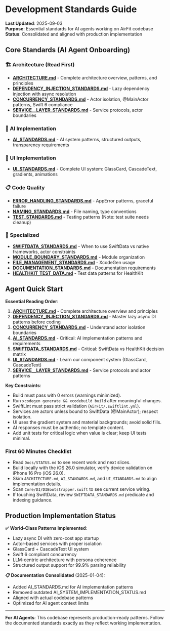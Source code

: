 # Development Standards Guide

**Last Updated**: 2025-09-03  
**Purpose**: Essential standards for AI agents working on AirFit codebase  
**Status**: Consolidated and aligned with production implementation

## Core Standards (AI Agent Onboarding)

### 🏗️ Architecture (Read First)
- **[ARCHITECTURE.md](./ARCHITECTURE.md)** - Complete architecture overview, patterns, and principles
- **[DEPENDENCY_INJECTION_STANDARDS.md](./DEPENDENCY_INJECTION_STANDARDS.md)** - Lazy dependency injection with async resolution
- **[CONCURRENCY_STANDARDS.md](./CONCURRENCY_STANDARDS.md)** - Actor isolation, @MainActor patterns, Swift 6 compliance
- **[SERVICE__LAYER_STANDARDS.md](./SERVICE__LAYER_STANDARDS.md)** - Service protocols, actor boundaries

### 🤖 AI Implementation
- **[AI_STANDARDS.md](./AI_STANDARDS.md)** - AI system patterns, structured outputs, transparency requirements

### 🎨 UI Implementation
- **[UI_STANDARDS.md](./UI_STANDARDS.md)** - Complete UI system: GlassCard, CascadeText, gradients, animations

### 📋 Code Quality
- **[ERROR_HANDLING_STANDARDS.md](./ERROR_HANDLING_STANDARDS.md)** - AppError patterns, graceful failure
- **[NAMING_STANDARDS.md](./NAMING_STANDARDS.md)** - File naming, type conventions
- **[TEST_STANDARDS.md](./TEST_STANDARDS.md)** - Testing patterns (Note: test suite needs cleanup)

### 🎯 Specialized
- **[SWIFTDATA_STANDARDS.md](./SWIFTDATA_STANDARDS.md)** - When to use SwiftData vs native frameworks, actor constraints
- **[MODULE_BOUNDARY_STANDARDS.md](./MODULE_BOUNDARY_STANDARDS.md)** - Module organization
- **[FILE_MANAGEMENT_STANDARDS.md](./FILE_MANAGEMENT_STANDARDS.md)** - XcodeGen usage
- **[DOCUMENTATION_STANDARDS.md](./DOCUMENTATION_STANDARDS.md)** - Documentation requirements
- **[HEALTHKIT_TEST_DATA.md](./HEALTHKIT_TEST_DATA.md)** - Test data patterns for HealthKit

## Agent Quick Start

**Essential Reading Order**:

1. **[ARCHITECTURE.md](./ARCHITECTURE.md)** - Complete architecture overview and principles
2. **[DEPENDENCY_INJECTION_STANDARDS.md](./DEPENDENCY_INJECTION_STANDARDS.md)** - Master lazy async DI patterns before coding
3. **[CONCURRENCY_STANDARDS.md](./CONCURRENCY_STANDARDS.md)** - Understand actor isolation boundaries  
4. **[AI_STANDARDS.md](./AI_STANDARDS.md)** - Critical: AI implementation patterns and requirements
5. **[SWIFTDATA_STANDARDS.md](./SWIFTDATA_STANDARDS.md)** - Critical: SwiftData vs HealthKit decision matrix
6. **[UI_STANDARDS.md](./UI_STANDARDS.md)** - Learn our component system (GlassCard, CascadeText)
7. **[SERVICE__LAYER_STANDARDS.md](./SERVICE__LAYER_STANDARDS.md)** - Service protocols and actor patterns

**Key Constraints**:
- Build must pass with 0 errors (warnings minimized).
- Run `xcodegen generate && xcodebuild build` after meaningful changes.
- SwiftLint must pass strict validation (`AirFit/.swiftlint.yml`).
- Services are actors unless bound to SwiftData (@MainActor); respect isolation.
- UI uses the gradient system and material backgrounds; avoid solid fills.
- AI responses must be authentic; no template content.
- Add unit tests for critical logic when value is clear; keep UI tests minimal.

### First 60 Minutes Checklist
- Read `Docs/STATUS.md` to see recent work and next slices.
- Build locally with the iOS 26.0 simulator, verify device validation on iPhone 16 Pro (iOS 26.0).
- Skim `ARCHITECTURE.md`, `AI_STANDARDS.md`, and `UI_STANDARDS.md` to align implementation details.
- Scan `Core/DI/DIBootstrapper.swift` to see current service wiring.
- If touching SwiftData, review `SWIFTDATA_STANDARDS.md` predicate and indexing guidance.

## Production Implementation Status

**✅ World-Class Patterns Implemented**:
- Lazy async DI with zero-cost app startup
- Actor-based services with proper isolation
- GlassCard + CascadeText UI system
- Swift 6 compliant concurrency
- LLM-centric architecture with persona coherence
- Structured output support for 99.9% parsing reliability

**📋 Documentation Consolidated** (2025-01-04):
- Added AI_STANDARDS.md for AI implementation patterns
- Removed outdated AI_SYSTEM_IMPLEMENTATION_STATUS.md
- Aligned with actual codebase patterns
- Optimized for AI agent context limits

---
**For AI Agents**: This codebase represents production-ready patterns. Follow the documented standards exactly as they reflect working implementation.
